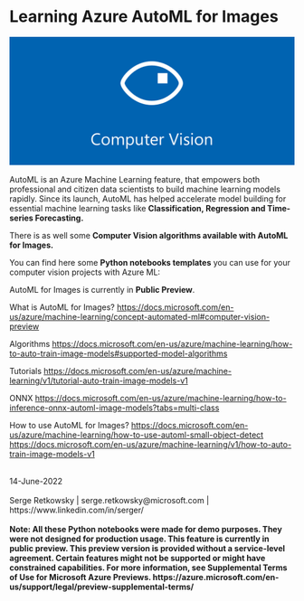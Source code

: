 # Learning Azure AutoML for Images

<img src="computer_vision_banner.png">

AutoML is an Azure Machine Learning feature, that empowers both professional and citizen data scientists to build machine learning models rapidly. Since its launch, AutoML has helped accelerate model building for essential machine learning tasks like **Classification, Regression and Time-series Forecasting.**

There is as well some **Computer Vision algorithms available with AutoML for Images.**

You can find here some **Python notebooks templates** you can use for your computer vision projects with Azure ML:

AutoML for Images is currently in **Public Preview**.

What is AutoML for Images?
https://docs.microsoft.com/en-us/azure/machine-learning/concept-automated-ml#computer-vision-preview

Algorithms
https://docs.microsoft.com/en-us/azure/machine-learning/how-to-auto-train-image-models#supported-model-algorithms

Tutorials
https://docs.microsoft.com/en-us/azure/machine-learning/v1/tutorial-auto-train-image-models-v1

ONNX
https://docs.microsoft.com/en-us/azure/machine-learning/how-to-inference-onnx-automl-image-models?tabs=multi-class

How to use AutoML for Images?
https://docs.microsoft.com/en-us/azure/machine-learning/how-to-use-automl-small-object-detect
https://docs.microsoft.com/en-us/azure/machine-learning/v1/how-to-auto-train-image-models-v1

<br>
14-June-2022<br><br>
Serge Retkowsky | serge.retkowsky@microsoft.com | https://www.linkedin.com/in/serger/
<br>
<br>
<b>Note: All these Python notebooks were made for demo purposes. They were not designed for production usage.
This feature is currently in public preview. This preview version is provided without a service-level agreement. Certain features might not be supported or might have constrained capabilities. For more information, see Supplemental Terms of Use for Microsoft Azure Previews.
https://azure.microsoft.com/en-us/support/legal/preview-supplemental-terms/</b>
